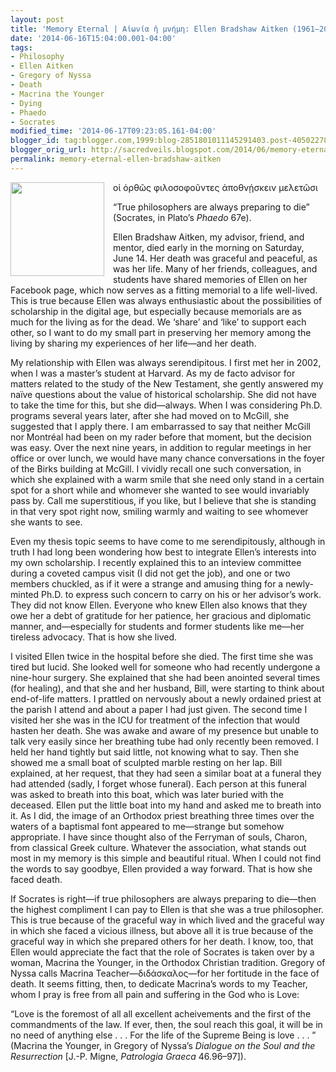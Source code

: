 ```yaml
---
layout: post
title: 'Memory Eternal | Αἰωνία ἡ μνήμη: Ellen Bradshaw Aitken (1961–2014)'
date: '2014-06-16T15:04:00.001-04:00'
tags:
- Philosophy
- Ellen Aitken
- Gregory of Nyssa
- Death
- Macrina the Younger
- Dying
- Phaedo
- Socrates
modified_time: '2014-06-17T09:23:05.161-04:00'
blogger_id: tag:blogger.com,1999:blog-2851801011145291403.post-4050227880071404881
blogger_orig_url: http://sacredveils.blogspot.com/2014/06/memory-eternal-ellen-aitken-19612014.html
permalink: memory-eternal-ellen-bradshaw-aitken
---
```


<img style="float: left; width: 150px; margin-right: 1em;" title="" src="http://publications.mcgill.ca/reporter/files/2014/06/aitken_090826-111252-5232.web_.jpg" alt="" width="" height="" border="0">

οἱ ὀρθῶς φιλοσοφοῦντες ἀποθνῄσκειν μελετῶσι

“True philosophers are always preparing to die” (Socrates, in Plato’s *Phaedo* 67e).

Ellen Bradshaw Aitken, my advisor, friend, and mentor, died early in the morning on Saturday, June 14. Her death was graceful and peaceful, as was her life. Many of her friends, colleagues, and students have shared memories of Ellen on her Facebook page, which now serves as a fitting memorial to a life well-lived. This is true because Ellen was always enthusiastic about the possibilities of scholarship in the digital age, but especially because memorials are as much for the living as for the dead. We ‘share’ and ‘like’ to support each other, so I want to do my small part in preserving her memory among the living by sharing my experiences of her life—and her death.

My relationship with Ellen was always serendipitous. I first met her in 2002, when I was a master’s student at Harvard. As my de facto advisor for matters related to the study of the New Testament, she gently answered my naïve questions about the value of historical scholarship. She did not have to take the time for this, but she did—always. When I was considering Ph.D. programs several years later, after she had moved on to McGill, she suggested that I apply there. I am embarrassed to say that neither McGill nor Montréal had been on my rader before that moment, but the decision was easy. Over the next nine years, in addition to regular meetings in her office or over lunch, we would have many chance conversations in the foyer of the Birks building at McGill. I vividly recall one such conversation, in which she explained with a warm smile that she need only stand in a certain spot for a short while and whomever she wanted to see would invariably pass by. Call me superstitious, if you like, but I believe that she is standing in that very spot right now, smiling warmly and waiting to see whomever she wants to see.

Even my thesis topic seems to have come to me serendipitously, although in truth I had long been wondering how best to integrate Ellen’s interests into my own scholarship. I recently explained this to an inteview committee during a coveted campus visit (I did not get the job), and one or two members chuckled, as if it were a strange and amusing thing for a newly-minted Ph.D. to express such concern to carry on his or her advisor’s work. They did not know Ellen. Everyone who knew Ellen also knows that they owe her a debt of gratitude for her patience, her gracious and diplomatic manner, and—especially for students and former students like me—her tireless advocacy. That is how she lived.

I visited Ellen twice in the hospital before she died. The first time she was tired but lucid. She looked well for someone who had recently undergone a nine-hour surgery. She explained that she had been anointed several times (for healing), and that she and her husband, Bill, were starting to think about end-of-life matters. I prattled on nervously about a newly ordained priest at the parish I attend and about a paper I had just given. The second time I visited her she was in the ICU for treatment of the infection that would hasten her death. She was awake and aware of my presence but unable to talk very easily since her breathing tube had only recently been removed. I held her hand tightly but said little, not knowing what to say. Then she showed me a small boat of sculpted marble resting on her lap. Bill explained, at her request, that they had seen a similar boat at a funeral they had attended (sadly, I forget whose funeral). Each person at this funeral was asked to breath into this boat, which was later buried with the deceased. Ellen put the little boat into my hand and asked me to breath into it. As I did, the image of an Orthodox priest breathing three times over the waters of a baptismal font appeared to me—strange but somehow appropriate. I have since thought also of the Ferryman of souls, Charon, from classical Greek culture. Whatever the association, what stands out most in my memory is this simple and beautiful ritual. When I could not find the words to say goodbye, Ellen provided a way forward. That is how she faced death.

If Socrates is right—if true philosophers are always preparing to die—then the highest compliment I can pay to Ellen is that she was a true philosopher. This is true because of the graceful way in which lived and the graceful way in which she faced a vicious illness, but above all it is true because of the graceful way in which she prepared others for her death. I know, too, that Ellen would appreciate the fact that the role of Socrates is taken over by a woman, Macrina the Younger, in the Orthodox Christian tradition. Gregory of Nyssa calls Macrina Teacher—διδάσκαλος—for her fortitude in the face of death. It seems fitting, then, to dedicate Macrina’s words to my Teacher, whom I pray is free from all pain and suffering in the God who is Love:

“Love is the foremost of all all excellent acheivements and the first of the commandments of the law. If ever, then, the soul reach this goal, it will be in no need of anything else&nbsp;.&nbsp;.&nbsp;. For the life of the Supreme Being is love .&nbsp;.&nbsp;.&nbsp;” (Macrina the Younger, in Gregory of Nyssa’s *Dialogue on the Soul and the Resurrection* [J.-P. Migne, *Patrologia Graeca* 46.96–97]).